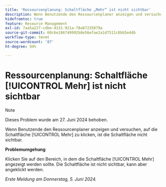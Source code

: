 ```yaml
---
title: 'Ressourcenplanung: Schaltfläche „Mehr“ ist nicht sichtbar'
description: Wenn Benutzende den Ressourcenplaner anzeigen und versuchen, auf die Schaltfläche [!UICONTROL Mehr] zu klicken, ist die Schaltfläche nicht sichtbar. Eine Problemumgehung ist verfügbar.
hidefromtoc: true
feature: Resource Management
exl-id: 7aa5a227-cdbe-4131-921a-78a87235879a
source-git-commit: 60c6e186749992b8e56efae2a1d7511c8bb5e4db
workflow-type: tm+mt
source-wordcount: '87'
ht-degree: 94%

---
```


# Ressourcenplanung: Schaltfläche [!UICONTROL Mehr] ist nicht sichtbar

>[!NOTE]
>
>Dieses Problem wurde am 27. Juni 2024 behoben.

Wenn Benutzende den Ressourcenplaner anzeigen und versuchen, auf die Schaltfläche [!UICONTROL Mehr] zu klicken, ist die Schaltfläche nicht sichtbar.

**Problemumgehung**

Klicken Sie auf den Bereich, in dem die Schaltfläche [!UICONTROL Mehr] angezeigt werden sollte. Die Schaltfläche ist nicht sichtbar, kann aber angeklickt werden.

_Erste Meldung am Donnerstag, 5. Juni 2024._
